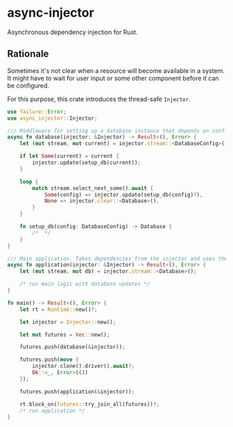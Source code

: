 # async-injector

Asynchronous dependency injection for Rust.

## Rationale

Sometimes it's not clear when a resource will become available in a system.
It might have to wait for user input or some other component before it can be configured.

For this purpose, this crate introduces the thread-safe `Injector`.

```rust
use failure::Error;
use async_injector::Injector;

/// Middleware for setting up a database instance that depends on configuration.
async fn database(injector: &Injector) -> Result<(), Error> {
    let (mut stream, mut current) = injector.stream::<DatabaseConfig>();

    if let Some(current) = current {
        injector.update(setup_db(current));
    }

    loop {
        match stream.select_next_some().await {
            Some(config) => injector.update(setup_db(config)?),
            None => injector.clear::<Database>(),
        }
    }

    fn setup_db(config: DatabaseConfig) -> Database {
        /*  */
    }
}

/// Main application. Takes dependencies from the injector and uses them.
async fn application(injector: &Injector) -> Result<(), Error> {
    let (mut stream, mut db) = injector.stream::<Database>();

    /* run main logic with database updates */
}

fn main() -> Result<(), Error> {
    let rt = Runtime::new()?;

    let injector = Injector::new();

    let mut futures = Vec::new();

    futures.push(database(&injector));

    futures.push(move {
        injector.clone().driver().await?;
        Ok::<_, Error>(())
    });

    futures.push(application(&injector));

    rt.block_on(futures::try_join_all(futures))?;
    /* run application */
}
```